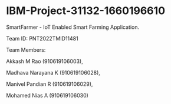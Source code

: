 # IBM-Project-31132-1660196610
SmartFarmer - IoT Enabled Smart Farming Application.

Team ID: PNT2022TMID11481

Team Members:

Akkash M Rao (910619106003),

Madhava Narayana K (910619106028),

Manivel Pandian R (910619106029),

Mohamed Nias A (910619106030)



